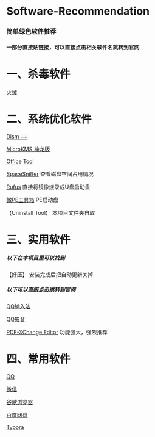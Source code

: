 # Software-Recommendation
### 简单绿色软件推荐
#### 一部分直接贴链接，可以直接点击相关软件名跳转到官网


# 一、杀毒软件

[火绒](https://www.huorong.cn/)


# 二、系统优化软件

[Dism ++](https://www.chuyu.me/)

[MicroKMS 神龙版](http://www.yishimei.cn/network/319.html)

[Office Tool](https://otp.landian.vip/)

[SpaceSniffer](https://spacesniffer.en.softonic.com/)   查看磁盘空间占用情况

[Rufus](https://rufus.en.softonic.com/)   直接将镜像烧录成U盘启动盘

[微PE工具箱](http://www.wepe.com.cn/)     PE启动盘

【Uninstall Tool】    本项目文件夹自取

# 三、实用软件

##### 以下在本项目里可以找到
【好压】    安装完成后把自动更新关掉

##### 以下可以直接点击跳转到官网
[QQ输入法](http://qq.pinyin.cn/)

[QQ影音](https://player.qq.com/)

[PDF-XChange Editor](https://www.tracker-software.com/product/pdf-xchange-editor)   功能强大，强烈推荐

# 四、常用软件
[QQ](https://im.qq.com/)

[微信](https://weixin.qq.com/)

[谷歌浏览器](https://www.google.cn/intl/zh-CN/chrome/)

[百度网盘](https://pan.baidu.com/download)

[Typora](https://typora.io/)



